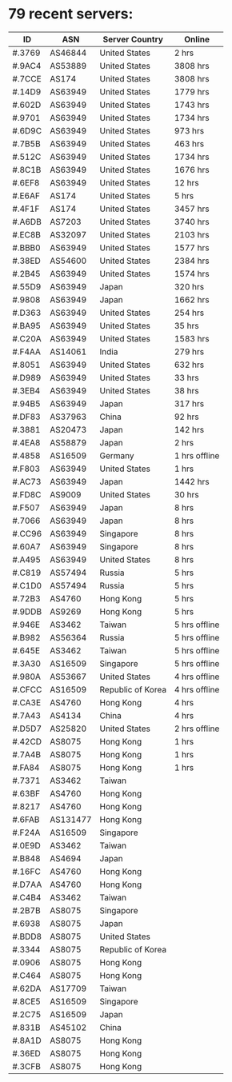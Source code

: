 # 79 recent servers:

| ID | ASN | Server Country | Online |
| ------ | ------ | ------ | ------ |
| #.3769 | AS46844 | United States | 2 hrs |
| #.9AC4 | AS53889 | United States | 3808 hrs |
| #.7CCE | AS174 | United States | 3808 hrs |
| #.14D9 | AS63949 | United States | 1779 hrs |
| #.602D | AS63949 | United States | 1743 hrs |
| #.9701 | AS63949 | United States | 1734 hrs |
| #.6D9C | AS63949 | United States | 973 hrs |
| #.7B5B | AS63949 | United States | 463 hrs |
| #.512C | AS63949 | United States | 1734 hrs |
| #.8C1B | AS63949 | United States | 1676 hrs |
| #.6EF8 | AS63949 | United States | 12 hrs |
| #.E6AF | AS174 | United States | 5 hrs |
| #.4F1F | AS174 | United States | 3457 hrs |
| #.A6DB | AS7203 | United States | 3740 hrs |
| #.EC8B | AS32097 | United States | 2103 hrs |
| #.BBB0 | AS63949 | United States | 1577 hrs |
| #.38ED | AS54600 | United States | 2384 hrs |
| #.2B45 | AS63949 | United States | 1574 hrs |
| #.55D9 | AS63949 | Japan | 320 hrs |
| #.9808 | AS63949 | Japan | 1662 hrs |
| #.D363 | AS63949 | United States | 254 hrs |
| #.BA95 | AS63949 | United States | 35 hrs |
| #.C20A | AS63949 | United States | 1583 hrs |
| #.F4AA | AS14061 | India | 279 hrs |
| #.8051 | AS63949 | United States | 632 hrs |
| #.D989 | AS63949 | United States | 33 hrs |
| #.3EB4 | AS63949 | United States | 38 hrs |
| #.94B5 | AS63949 | Japan | 317 hrs |
| #.DF83 | AS37963 | China | 92 hrs |
| #.3881 | AS20473 | Japan | 142 hrs |
| #.4EA8 | AS58879 | Japan | 2 hrs |
| #.4858 | AS16509 | Germany | 1 hrs offline |
| #.F803 | AS63949 | United States | 1 hrs |
| #.AC73 | AS63949 | Japan | 1442 hrs |
| #.FD8C | AS9009 | United States | 30 hrs |
| #.F507 | AS63949 | Japan | 8 hrs |
| #.7066 | AS63949 | Japan | 8 hrs |
| #.CC96 | AS63949 | Singapore | 8 hrs |
| #.60A7 | AS63949 | Singapore | 8 hrs |
| #.A495 | AS63949 | United States | 8 hrs |
| #.C819 | AS57494 | Russia | 5 hrs |
| #.C1D0 | AS57494 | Russia | 5 hrs |
| #.72B3 | AS4760 | Hong Kong | 5 hrs |
| #.9DDB | AS9269 | Hong Kong | 5 hrs |
| #.946E | AS3462 | Taiwan | 5 hrs offline |
| #.B982 | AS56364 | Russia | 5 hrs offline |
| #.645E | AS3462 | Taiwan | 5 hrs offline |
| #.3A30 | AS16509 | Singapore | 5 hrs offline |
| #.980A | AS53667 | United States | 4 hrs offline |
| #.CFCC | AS16509 | Republic of Korea | 4 hrs offline |
| #.CA3E | AS4760 | Hong Kong | 4 hrs |
| #.7A43 | AS4134 | China | 4 hrs |
| #.D5D7 | AS25820 | United States | 2 hrs offline |
| #.42CD | AS8075 | Hong Kong | 1 hrs |
| #.7A4B | AS8075 | Hong Kong | 1 hrs |
| #.FA84 | AS8075 | Hong Kong | 1 hrs |
| #.7371 | AS3462 | Taiwan | |
| #.63BF | AS4760 | Hong Kong | |
| #.8217 | AS4760 | Hong Kong | |
| #.6FAB | AS131477 | Hong Kong | |
| #.F24A | AS16509 | Singapore | |
| #.0E9D | AS3462 | Taiwan | |
| #.B848 | AS4694 | Japan | |
| #.16FC | AS4760 | Hong Kong | |
| #.D7AA | AS4760 | Hong Kong | |
| #.C4B4 | AS3462 | Taiwan | |
| #.2B7B | AS8075 | Singapore | |
| #.6938 | AS8075 | Japan | |
| #.BDD8 | AS8075 | United States | |
| #.3344 | AS8075 | Republic of Korea | |
| #.0906 | AS8075 | Hong Kong | |
| #.C464 | AS8075 | Hong Kong | |
| #.62DA | AS17709 | Taiwan | |
| #.8CE5 | AS16509 | Singapore | |
| #.2C75 | AS16509 | Japan | |
| #.831B | AS45102 | China | |
| #.8A1D | AS8075 | Hong Kong | |
| #.36ED | AS8075 | Hong Kong | |
| #.3CFB | AS8075 | Hong Kong | |

